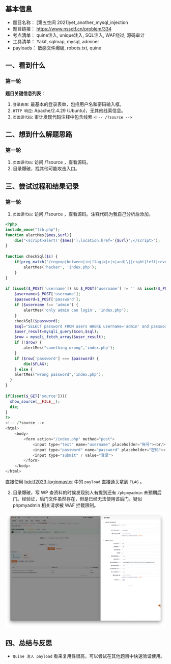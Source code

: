 ## 基本信息

- 题目名称： [第五空间 2021]yet_another_mysql_injection
- 题目链接： https://www.nssctf.cn/problem/334
- 考点清单： quine注入, unique注入, SQL注入, WAF绕过, 源码审计
- 工具清单： Yakit, sqlmap, mysql, adminer
- payloads： 敏感文件爆破, robots.txt, quine

## 一、看到什么

### 第一轮

**题目关键信息列表**：

1. `登录表单`: 最基本的登录表单，包括用户名和密码输入框。
2. `HTTP 响应`: Apache/2.4.29 (Ubuntu)，无其他线索信息。
3. `页面源代码`: 审计发现代码注释中包含线索 `<!-- /?source -->`

## 二、想到什么解题思路

### 第一轮

1. `页面源代码`: 访问 /?source ，查看源码。
2. 目录爆破，找其他可能攻击入口。

## 三、尝试过程和结果记录

### 第一轮

1. `页面源代码`: 访问 /?source ，查看源码。注释代码为我自己分析后添加。

```php
<?php
include_once("lib.php");
function alertMes($mes,$url){
    die("<script>alert('{$mes}');location.href='{$url}';</script>");
}

function checkSql($s) {
    if(preg_match("/regexp|between|in|flag|=|>|<|and|\||right|left|reverse|update|extractvalue|floor|substr|&|;|\\\$|0x|sleep|\ /i",$s)){ // sql 注入黑名单关键词，需要绕过
        alertMes('hacker', 'index.php');
    }
}

if (isset($_POST['username']) && $_POST['username'] != '' && isset($_POST['password']) && $_POST['password'] != '') {
    $username=$_POST['username'];
    $password=$_POST['password'];
    if ($username !== 'admin') {
        alertMes('only admin can login', 'index.php');
    }
    checkSql($password);
    $sql="SELECT password FROM users WHERE username='admin' and password='$password';"; // SQL 注入点
    $user_result=mysqli_query($con,$sql);
    $row = mysqli_fetch_array($user_result);
    if (!$row) {
        alertMes("something wrong",'index.php');
    }
    if ($row['password'] === $password) {
        die($FLAG);
    } else {
    alertMes("wrong password",'index.php');
  }
}

if(isset($_GET['source'])){
  show_source(__FILE__);
  die;
}
?>
<!-- /?source -->
<html>
    <body>
        <form action="/index.php" method="post">
            <input type="text" name="username" placeholder="账号"><br/>
            <input type="password" name="password" placeholder="密码"><br/>
            <input type="submit" / value="登录">
        </form>
    </body>
</html>
```

直接使用 [hdctf2023-loginmaster](hdctf2023-loginmaster.md) 中的 `payload` 直接通关拿到 `FLAG` 。


2. 目录爆破，写 WP 查资料的时候发现别人有提到还有 `/phpmyadmin` 未预期后门。经验证，后门文件虽然存在，但是已经无法使用该后门。疑似 phpmyadmin 相关请求被 WAF 拦截限制。

![](images/2021-yet_another_mysql_injection-yakit-phpmyadmin.png)

## 四、总结与反思

- `Quine 注入 payload` 看来复用性很高，可以尝试在其他题目中快速验证使用。


